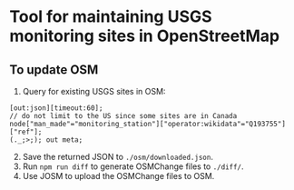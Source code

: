 # Tool for maintaining USGS monitoring sites in OpenStreetMap

## To update OSM

1. Query for existing USGS sites in OSM:

```
[out:json][timeout:60];
// do not limit to the US since some sites are in Canada
node["man_made"="monitoring_station"]["operator:wikidata"="Q193755"]["ref"];
(._;>;); out meta;
```

2. Save the returned JSON to `./osm/downloaded.json`.
3. Run `npm run diff` to generate OSMChange files to `./diff/`.
4. Use JOSM to upload the OSMChange files to OSM.